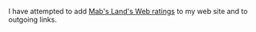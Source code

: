 ---
---
I have attempted to add [Mab's Land's Web ratings](http://www.mabsland.com/Adoption.html) to my web site and to outgoing links.
